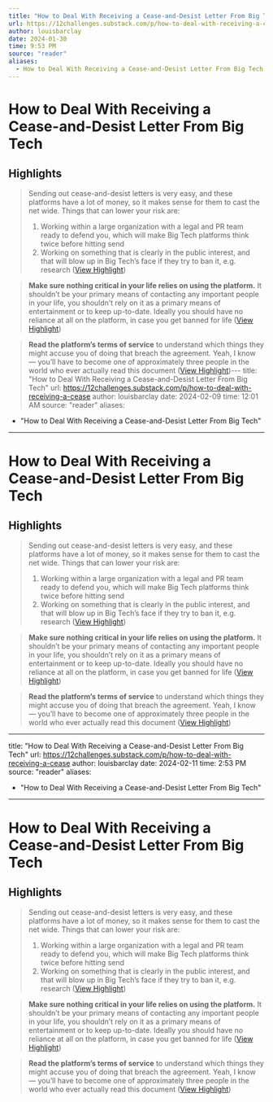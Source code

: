 ```yaml
---
title: "How to Deal With Receiving a Cease-and-Desist Letter From Big Tech"
url: https://12challenges.substack.com/p/how-to-deal-with-receiving-a-cease
author: louisbarclay
date: 2024-01-30
time: 9:53 PM
source: "reader"
aliases:
  - How to Deal With Receiving a Cease-and-Desist Letter From Big Tech
---
```

# How to Deal With Receiving a Cease-and-Desist Letter From Big Tech

## Highlights
> Sending out cease-and-desist letters is very easy, and these platforms have a lot of money, so it makes sense for them to cast the net wide.
> Things that can lower your risk are:
> 1. Working within a large organization with a legal and PR team ready to defend you, which will make Big Tech platforms think twice before hitting send
> 2. Working on something that is clearly in the public interest, and that will blow up in Big Tech’s face if they try to ban it, e.g. research ([View Highlight](https://read.readwise.io/read/01hne47azm71q1rkk6j56yb9jr))

> **Make sure nothing critical in your life relies on using the platform.** It shouldn’t be your primary means of contacting any important people in your life, you shouldn’t rely on it as a primary means of entertainment or to keep up-to-date. Ideally you should have no reliance at all on the platform, in case you get banned for life ([View Highlight](https://read.readwise.io/read/01hne48e8t5mbrjk6eq0h1eyep))

> **Read the platform’s terms of service** to understand which things they might accuse you of doing that breach the agreement. Yeah, I know — you’ll have to become one of approximately three people in the world who ever actually read this document ([View Highlight](https://read.readwise.io/read/01hne48mt6f3tzwab98p5g79gt))---
title: "How to Deal With Receiving a Cease-and-Desist Letter From Big Tech"
url: https://12challenges.substack.com/p/how-to-deal-with-receiving-a-cease
author: louisbarclay
date: 2024-02-09
time: 12:01 AM
source: "reader"
aliases:
  - "How to Deal With Receiving a Cease-and-Desist Letter From Big Tech"
---
# How to Deal With Receiving a Cease-and-Desist Letter From Big Tech

## Highlights
> Sending out cease-and-desist letters is very easy, and these platforms have a lot of money, so it makes sense for them to cast the net wide.
> Things that can lower your risk are:
> 1. Working within a large organization with a legal and PR team ready to defend you, which will make Big Tech platforms think twice before hitting send
> 2. Working on something that is clearly in the public interest, and that will blow up in Big Tech’s face if they try to ban it, e.g. research ([View Highlight](https://read.readwise.io/read/01hne47azm71q1rkk6j56yb9jr))

> **Make sure nothing critical in your life relies on using the platform.** It shouldn’t be your primary means of contacting any important people in your life, you shouldn’t rely on it as a primary means of entertainment or to keep up-to-date. Ideally you should have no reliance at all on the platform, in case you get banned for life ([View Highlight](https://read.readwise.io/read/01hne48e8t5mbrjk6eq0h1eyep))

> **Read the platform’s terms of service** to understand which things they might accuse you of doing that breach the agreement. Yeah, I know — you’ll have to become one of approximately three people in the world who ever actually read this document ([View Highlight](https://read.readwise.io/read/01hne48mt6f3tzwab98p5g79gt))

---
title: "How to Deal With Receiving a Cease-and-Desist Letter From Big Tech"
url: https://12challenges.substack.com/p/how-to-deal-with-receiving-a-cease
author: louisbarclay
date: 2024-02-11
time: 2:53 PM
source: "reader"
aliases:
  - "How to Deal With Receiving a Cease-and-Desist Letter From Big Tech"
---
# How to Deal With Receiving a Cease-and-Desist Letter From Big Tech

## Highlights
> Sending out cease-and-desist letters is very easy, and these platforms have a lot of money, so it makes sense for them to cast the net wide.
> Things that can lower your risk are:
> 1. Working within a large organization with a legal and PR team ready to defend you, which will make Big Tech platforms think twice before hitting send
> 2. Working on something that is clearly in the public interest, and that will blow up in Big Tech’s face if they try to ban it, e.g. research ([View Highlight](https://read.readwise.io/read/01hne47azm71q1rkk6j56yb9jr))

> **Make sure nothing critical in your life relies on using the platform.** It shouldn’t be your primary means of contacting any important people in your life, you shouldn’t rely on it as a primary means of entertainment or to keep up-to-date. Ideally you should have no reliance at all on the platform, in case you get banned for life ([View Highlight](https://read.readwise.io/read/01hne48e8t5mbrjk6eq0h1eyep))

> **Read the platform’s terms of service** to understand which things they might accuse you of doing that breach the agreement. Yeah, I know — you’ll have to become one of approximately three people in the world who ever actually read this document ([View Highlight](https://read.readwise.io/read/01hne48mt6f3tzwab98p5g79gt))

